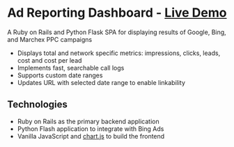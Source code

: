 # Ad Reporting Dashboard - [Live Demo](https://ad-reports.herokuapp.com/)

A Ruby on Rails and Python Flask SPA for displaying results of Google, Bing, and Marchex PPC campaigns
* Displays total and network specific metrics: impressions, clicks, leads, cost and cost per lead
* Implements fast, searchable call logs
* Supports custom date ranges
* Updates URL with selected date range to enable linkability

## Technologies
* Ruby on Rails as the primary backend application
* Python Flash application to integrate with Bing Ads
* Vanilla JavaScript and [chart.js](https://www.chartjs.org/) to build the frontend
